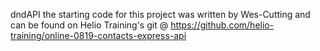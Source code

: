 dndAPI
the starting code for this project was written by Wes-Cutting and can be found on Helio Training's git @ https://github.com/helio-training/online-0819-contacts-express-api
